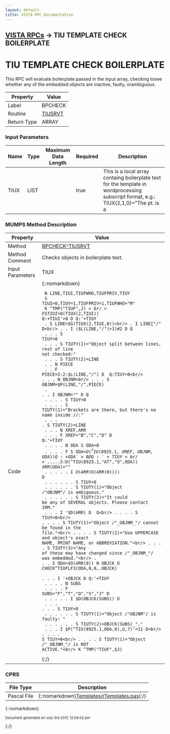 ```yaml
---
layout: default
title: VISTA RPC Documentation
---
```


## [VISTA RPCs](TableOfContents) &#8594; TIU TEMPLATE CHECK BOILERPLATE
# TIU TEMPLATE CHECK BOILERPLATE

This RPC will evaluate boilerplate passed in the input array, checking tosee whether any of the embedded objects are inactive, faulty, orambiguous.

Property | Value
--- | ---
Label | BPCHECK
Routine | [TIUSRVT](http://code.osehra.org/dox/Routine_TIUSRVT_source.html)
Return Type | ARRAY


### Input Parameters

Name | Type | Maximum Data Length | Required | Description
--- | --- | --- | --- | ---
TIUX | LIST |  | true | This is a local array containg boilerplate text for the template in wordprocessing subscript format, e.g.: TIUX(2,1,0)&#x3D;&quot;The pt. is a |AGE| yo |RACE| |SEX| who presented to the&quot;TIUX(2,2,0)&#x3D;&quot;PULMONARY clinic on |VISIT DATE| for pulmonary function&quot;TIUX(2,3,0)&#x3D;&quot;tests to rule out Asthma/COPD.&quot;



### MUMPS Method Description

Property | Value
--- | ---
Method | [BPCHECK^TIUSRVT](http://code.osehra.org/dox/Routine_TIUSRVT_source.html)
Method Comment | Checks objects in boilerplate text.
Input Parameters | TIUX
Code | {::nomarkdown}<pre><code> N LINE,TIUI,TIUFWHO,TIUFPRIV,TIUY<br/> S TIUI=0,TIUY=1,TIUFPRIV=1,TIUFWHO="M"<br/> K ^TMP("TIUF",$J)<br/> F  S TIUI=$O(TIUX(2,TIUI)) Q:+TIUI'>0  D  Q:'+TIUY<br/> . S LINE=$G(TIUX(2,TIUI,0))<br/> . I LINE["/" D<br/> . . I ($L(LINE,"/")+1)#2 D  Q<br/> . . . S TIUY=0<br/> . . . S TIUTY(1)="Object split between lines, rest of line not checked:"<br/> . . . S TIUTY(2)=LINE<br/> . . N PIECE<br/> . . F PIECE=2:2:$L(LINE,"/") D  Q:TIUY=0<br/> . . . N OBJNM<br/> . . . S OBJNM=$P(LINE,"/",PIECE)<br/> . . . I OBJNM="" D  Q<br/> . . . . S TIUY=0<br/> . . . . S TIUTY(1)="Brackets are there, but there's no name inside //:"<br/> . . . . S TIUTY(2)=LINE<br/> . . . N XREF,ARR<br/> . . . F XREF="B","C","D" D  Q:'+TIUY<br/> . . . . N ODA S ODA=0<br/> . . . . F  S ODA=$O(^TIU(8925.1,XREF,OBJNM,ODA)) Q:+ODA'>0  D  Q:'+TIUY<br/> . . . . . S:$D(^TIU(8925.1,"AT","O",ODA)) ARR(ODA)=""<br/> . . . . . I $O(ARR($O(ARR(0)))) D<br/> . . . . . . S TIUY=0<br/> . . . . . . S TIUTY(1)="Object /"_OBJNM_"/ is ambiguous."<br/> . . . . . . S TIUTY(2)="It could be any of SEVERAL objects. Please contact IRM."<br/> . . . I '$D(ARR) D  Q<br/> . . . . S TIUY=0<br/> . . . . S TIUTY(1)="Object /"_OBJNM_"/ cannot be found in the file."<br/> . . . . S TIUTY(2)="Use UPPERCASE and object's exact NAME, PRINT NAME, or ABBREVIATION."<br/> . . . . S TIUTY(3)="Any of these may have changed since /"_OBJNM_"/ was embedded."<br/> . . . S ODA=$O(ARR(0)) N OBJCK D CHECK^TIUFLF3(ODA,0,0,.OBJCK)<br/> . . . I '+OBJCK D  Q:'+TIUY<br/> . . . . N SUBS<br/> . . . . F SUBS="F","T","O","S","J" D<br/> . . . . . I $D(OBJCK(SUBS)) D<br/> . . . . . . S TIUY=0<br/> . . . . . . S TIUTY(1)="Object /"_OBJNM_"/ is faulty: "<br/> . . . . . . S TIUTY(2)=OBJCK(SUBS)_"."<br/> . . . I $P(^TIU(8925.1,ODA,0),U,7)'=11 D<br/> . . . . S TIUY=0<br/> . . . . S TIUTY(1)="Object /"_OBJNM_"/ is NOT ACTIVE."<br/> K ^TMP("TIUF",$J)<br/></code></pre>{:/}



### CPRS

File Type | Description
--- | ---
Pascal File | {::nomarkdown}<a href="https://github.com/OSEHRA/VistA/blob/master/Packages/Order%20Entry%20Results%20Reporting/CPRS/CPRS-Chart/Templates/rTemplates.pas">Templates/rTemplates.pas</a>{:/}

{::nomarkdown} <br/><p style="font-size: 11px">Document generated on July 3rd 2017, 12:09:02 pm</p>{:/}